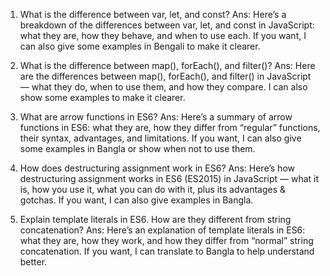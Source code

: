 1) What is the difference between var, let, and const?
         Ans: Here’s a breakdown of the differences between var, let, and const in JavaScript: what they are, how they behave, and when to use each. If you want, I can also give some examples in Bengali to make it clearer.


2) What is the difference between map(), forEach(), and filter()? 
        Ans: Here are the differences between map(), forEach(), and filter() in JavaScript — what they do, when to use them, and how they compare. I can also show some examples to make it clearer.


3) What are arrow functions in ES6?
        Ans: Here’s a summary of arrow functions in ES6: what they are, how they differ from “regular” functions, their syntax, advantages, and limitations. If you want, I can also give some examples in Bangla or show when not to use them.


4) How does destructuring assignment work in ES6?
        Ans: Here’s how destructuring assignment works in ES6 (ES2015) in JavaScript — what it is, how you use it, what you can do with it, plus its advantages & gotchas. If you want, I can also give examples in Bangla.


5) Explain template literals in ES6. How are they different from string concatenation?
        Ans: Here’s an explanation of template literals in ES6: what they are, how they work, and how they differ from “normal” string concatenation. If you want, I can translate to Bangla to help understand better.

